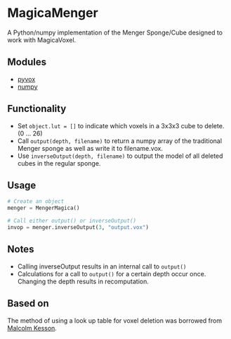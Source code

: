# MagicaMenger

A Python/numpy implementation of the Menger Sponge/Cube designed to work with MagicaVoxel.

## Modules

- [pyvox](https://github.com/gromgull/py-vox-io)
- [numpy](http://www.numpy.org)

## Functionality

- Set ```object.lut = []``` to indicate which voxels in a 3x3x3 cube to delete. (0 ... 26)
- Call ```output(depth, filename)``` to return a numpy array of the traditional Menger sponge as well as write it to filename.vox.
- Use ```inverseOutput(depth, filename)``` to output the model of all deleted cubes in the regular sponge.

## Usage

```python
# Create an object 
menger = MengerMagica()

# Call either output() or inverseOutput()
invop = menger.inverseOutput(3, "output.vox")
```

## Notes

- Calling inverseOutput results in an internal call to ```output()```
- Calculations for a call to ```output()``` for a certain depth occur once. Changing the depth results in recomputation.

## Based on
The method of using a look up table for voxel deletion was borrowed from [Malcolm Kesson](http://www.fundza.com/algorithmic/menger/index.html).
